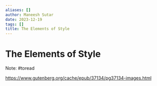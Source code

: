 ```yaml
---
aliases: []
author: Maneesh Sutar
date: 2023-12-19
tags: []
title: The Elements of Style
---
```


# The Elements of Style

Note: #toread 

https://www.gutenberg.org/cache/epub/37134/pg37134-images.html
